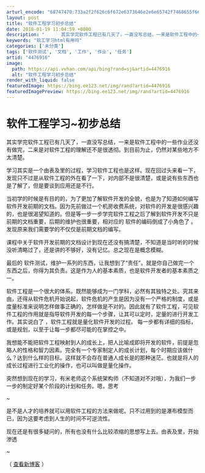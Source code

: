 ```yaml
---
arturl_encode: "68747470:733a2f2f626c6f672e6373646e2e6e65742f7468655f666972:652f61727469636c652f64657461696c732f34343736393136"
layout: post
title: "软件工程学习初步总结"
date: 2018-01-19 11:04:59 +0800
description: "      其实学完软件工程已有几天了，一直没写总结，一来是软件工程中的一些作业还没有做完，二来是对"
keywords: "软工学习html有用吗"
categories: ['未分类']
tags: ['软件测试', '文档', '工作', '作业', '任务']
artid: "4476916"
image:
  path: https://api.vvhan.com/api/bing?rand=sj&artid=4476916
  alt: "软件工程学习初步总结"
render_with_liquid: false
featuredImage: https://bing.ee123.net/img/rand?artid=4476916
featuredImagePreview: https://bing.ee123.net/img/rand?artid=4476916
---
```


# 软件工程学习~初步总结

其实学完软件工程已有几天了，一直没写总结，一来是软件工程中的一些作业还没有做完，二来是对软件工程的理解还不是很透彻。到目前为止，仍然对某些地方不太清楚。

学习其实是一个由表及里的过程，学习软件工程也是这样。现在回过头来看一下，发现只不过是从软件工程的外在看了一下，对内部不是很清楚，或是说有些东西也是了解了，但是要谈到应用还是不行。

当初学的时候是有目的的，为了更加了解软件开发的全貌，也是为了知道如何编写软件开发前期的文档。因为先前做过一个机房收费系统，对软件的开发是很感兴趣的，也是很渴望知道的。但是等一步一步学完软件工程之后了解到软件开发不只是前期的文档重要，后期的维护也很重要，相对应的
软件的编码倒成了小角色了
。发现原来我们需要学的不仅仅是前期文档的编写。

课程中关于软件开发前期的文档设计到现在还没有搞清楚，不知道是当时听的时候没听清略过了，还是讲的不够好，没有记忆。总之现在是概念模糊。

最后的
软件测试，维护一系列的东西，让我想到了“责任”。就是你自己做完一个东西之后，你得为其负责。这是作为人的基本素质，也是软件开发者的基本素质之一。

软件工程是一个很大的体系。既然能够成为一门学科，必然有其独特之处。究其来由，还得从软件危机开始说起，软件危机的产生是因为没有一个严格的制度，或是度量标准来说明怎样做事正确的，怎样做是不对的。因此就有了软件工程，可见软件工程的作用就是指导软件开发的每一个步骤，让其可以定时，定量的进行开发工作。其实说白了
，软件工程就是量化软件开发的过程。
每一步都有详细的指标，或是规划，以至于让每一步都尽可能的在掌控之中。

我想能不能把软件工程映射到人的成长上，把人比喻成即将开发的软件，前提是忽略人的性格和智力因素。完全有一个专家制定人的成长计划，每个时期应该做什么？达到什么样的目标。这样就不会存在普通人成长是的那种迷茫。也就是将人的成长过程进行工业化的操作，也可以叫做是量化操作。

突然想到现在的学习，有米老师这个系统架构师（不知道对不对哦），为我们一步一步的制定好某个阶段的计划和任务。嗯，思考


~

是不是人才的培养就可以用软件工程的方法来做呢。只不过用到的是瀑布模型而已，因为这要考虑到人生的时间不可逆流性。

现在还是有很多疑问的，所有也没有什么比较浓缩的思想写上去。由表及里，开始渗透


~

（
[查看新博客](http://www.the5fire.net)
）